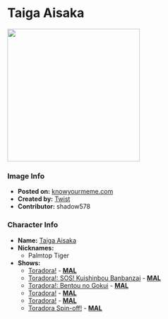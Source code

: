 # Taiga Aisaka

<img src="https://raw.githubusercontent.com/shadow578/Project-Padoru/master/Padoru/toradora-taiga.png" height="300">

### Image Info
* **Posted on:**     [knowyourmeme.com](https://knowyourmeme.com/photos/1436794-padoru)
* **Created by:**    [Twist](https://github.com/shadow578/Project-Padoru/blob/master/table-of-contents/creators/Twist.md)
* **Contributor:**   shadow578

### Character Info
* **Name:**   [Taiga Aisaka](https://myanimelist.net/character/12064)
* **Nicknames:**
  * Palmtop Tiger
* **Shows:**
  * [Toradora!](https://github.com/shadow578/Project-Padoru/blob/master/table-of-contents/shows/Toradora.md) - [__MAL__](https://myanimelist.net/anime/4224/Toradora)
  * [Toradora!: SOS! Kuishinbou Banbanzai](https://github.com/shadow578/Project-Padoru/blob/master/table-of-contents/shows/ToradoraSOSKuishinbouBanbanzai.md) - [__MAL__](https://myanimelist.net/anime/6127/Toradora__SOS_Kuishinbou_Banbanzai)
  * [Toradora!: Bentou no Gokui](https://github.com/shadow578/Project-Padoru/blob/master/table-of-contents/shows/ToradoraBentounoGokui.md) - [__MAL__](https://myanimelist.net/anime/11553/Toradora__Bentou_no_Gokui)
  * [Toradora!](https://github.com/shadow578/Project-Padoru/blob/master/table-of-contents/shows/Toradora.md) - [__MAL__](https://myanimelist.net/manga/4368/Toradora)
  * [Toradora!](https://github.com/shadow578/Project-Padoru/blob/master/table-of-contents/shows/Toradora.md) - [__MAL__](https://myanimelist.net/manga/7149/Toradora)
  * [Toradora Spin-off!](https://github.com/shadow578/Project-Padoru/blob/master/table-of-contents/shows/ToradoraSpinoff.md) - [__MAL__](https://myanimelist.net/manga/10550/Toradora_Spin-off)


